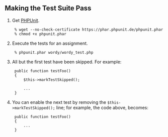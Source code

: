 ## Making the Test Suite Pass

1. Get [PHPUnit].

        % wget --no-check-certificate https://phar.phpunit.de/phpunit.phar
        % chmod +x phpunit.phar

2. Execute the tests for an assignment.

        % phpunit.phar wordy/wordy_test.php

3. All but the first test have been skipped. For example:


        public function testFoo()
        {
            $this->markTestSkipped();

            ...
        }

4. You can enable the next test by removing the `$this->markTestSkipped();` line; for example, the code above, becomes:

        public function testFoo()
        {
            ...
        }

[PHPUnit]: http://phpunit.de


